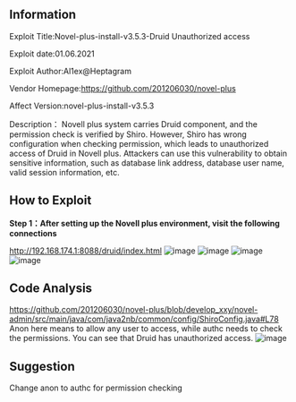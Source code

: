 ## Information
Exploit Title:Novel-plus-install-v3.5.3-Druid Unauthorized access

Exploit date:01.06.2021

Exploit Author:Al1ex@Heptagram

Vendor Homepage:https://github.com/201206030/novel-plus

Affect Version:novel-plus-install-v3.5.3

Description：
Novell plus system carries Druid component, and the permission check is verified by Shiro. However, Shiro has wrong configuration when checking permission, which leads to unauthorized access of Druid in Novell plus. Attackers can use this vulnerability to obtain sensitive information, such as database link address, database user name, valid session information, etc.


## How to Exploit

**Step 1：After setting up the Novell plus environment, visit the following connections**

http://192.168.174.1:8088/druid/index.html
![image](https://user-images.githubusercontent.com/38161463/120259784-22058680-c2c7-11eb-8231-7af75e3430af.png)
![image](https://user-images.githubusercontent.com/38161463/120259824-38abdd80-c2c7-11eb-823d-a521c6009464.png)
![image](https://user-images.githubusercontent.com/38161463/120259794-2af65800-c2c7-11eb-9f79-c08d48c537fe.png)
![image](https://user-images.githubusercontent.com/38161463/120259806-32b5fc80-c2c7-11eb-872b-6e9d1e48dea9.png)

## Code Analysis

https://github.com/201206030/novel-plus/blob/develop_xxy/novel-admin/src/main/java/com/java2nb/common/config/ShiroConfig.java#L78
Anon here means to allow any user to access, while authc needs to check the permissions. You can see that Druid has unauthorized access.
![image](https://user-images.githubusercontent.com/38161463/120259901-65f88b80-c2c7-11eb-9274-04d675c4ed9a.png)

## Suggestion

Change anon to authc for permission checking
